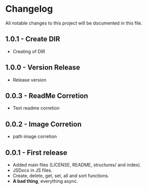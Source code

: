 # Changelog
All notable changes to this project will be documented in this file.

## 1.0.1 - Create DIR
- Creating of DIR

## 1.0.0 - Version Release
- Release version

## 0.0.3 - ReadMe Corretion
- Text readme corretion 

## 0.0.2 - Image Corretion
- path image corretion 

## 0.0.1 - First release
- Added main files (LICENSE, README, structures/ and index).
- JSDocs in JS files.
- Create, delete, get, set, all and sort functions.
- **A bad thing**, everything async.